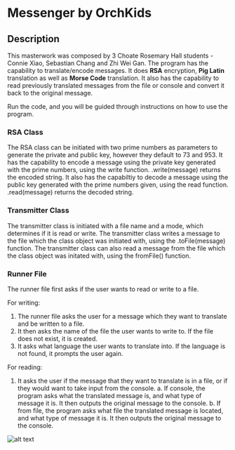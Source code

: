# Messenger by OrchKids

## Description
This masterwork was composed by 3 Choate Rosemary Hall students - Connie Xiao, Sebastian Chang and Zhi Wei Gan. 
The program has the capability to translate/encode messages. It does **RSA** encryption, **Pig Latin** translation as well as **Morse Code** translation.
It also has the capability to read previously translated messages from the file or console and convert it back to the original message.

Run the code, and you will be guided through instructions on how to use the program.

### RSA Class
The RSA class can be initiated with two prime numbers as parameters to generate the private and public key, however they default to 73 and 953.
It has the capability to encode a message using the private key generated with the prime numbers, using the write function. .write(message) returns the encoded string.
It also has the capabiltiy to decode a message using the public key generated with the prime numbers given, using the read function. .read(message) returns the decoded string.

### Transmitter Class
The transmitter class is initiated with a file name and a mode, which determines if it is read or write.
The transmitter class writes a message to the file which the class object was initiated with, using the .toFile(message) function.
The transmitter class can also read a message from the file which the class object was initated with, using the fromFile() function.

### Runner File
The runner file first asks if the user wants to read or write to a file.

For writing:
1. The runner file asks the user for a message which they want to translate and be written to a file.
2. It then asks the name of the file the user wants to write to. If the file does not exist, it is created.
3. It asks what language the user wants to translate into. If the language is not found, it prompts the user again. 

For reading:
1. It asks the user if the message that they want to translate is in a file, or if they would want to take input from the console.
  a. If console, the program asks what the translated message is, and what type of message it is. It then outputs the original message to the console.
  b. If from file, the program asks what file the translated message is located, and what type of message it is. It then outputs the original message to the console.

![alt text](https://www.universal-translation-services.com/wp-content/uploads/2016/10/translator-250x250.png "IMAGE")
